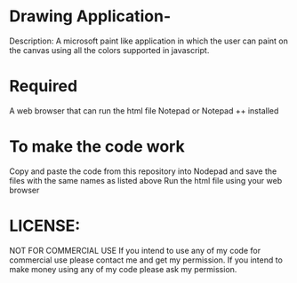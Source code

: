 # Drawing Application-

Description: A microsoft paint like application in which the user can paint on the canvas using all the colors supported in javascript.

# Required 
A web browser that can run the html file
Notepad or Notepad ++ installed

# To make the code work
Copy and paste the code from this repository into Nodepad and save the files with the same names as listed above
Run the html file using your web browser

# LICENSE:

NOT FOR COMMERCIAL USE If you intend to use any of my code for commercial use please contact me and get my permission. If you intend to make money using any of my code please ask my permission.

